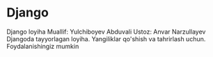 # Django
Django loyiha
Muallif: Yulchiboyev Abduvali
Ustoz: Anvar Narzullayev
Djangoda tayyorlagan loyiha.
Yangiliklar qo'shish va tahrirlash uchun.
Foydalanishingiz mumkin
